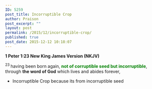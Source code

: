 ```yaml
---
ID: 5259
post_title: Incorruptible Crop
author: Praison
post_excerpt: ""
layout: post
permalink: /2015/12/incorruptible-crop/
published: true
post_date: 2015-12-12 10:18:07
---
```

<p class="passage-display"><strong><span class="passage-display-bcv">1 Peter 1:23
</span><span class="passage-display-version">New King James Version (NKJV)</span></strong></p>
<span id="en-NKJV-30398" class="text 1Pet-1-23"><sup class="versenum">23 </sup>having been born again, <span style="color: #008000;"><strong>not of corruptible seed but incorruptible</strong></span>, through <strong>the word of God</strong> which lives and abides forever,</span>
<ul>
	<li>Incorruptible Crop because its from incorruptible seed</li>
</ul>